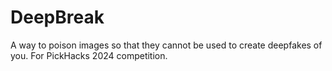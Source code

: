 # DeepBreak
A way to poison images so that they cannot be used to create deepfakes of you. For PickHacks 2024 competition.
